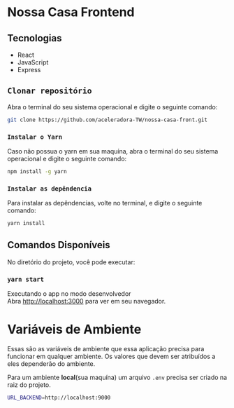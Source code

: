 # Nossa Casa Frontend

## Tecnologias

- React
- JavaScript
- Express

## `Clonar repositório`

 Abra o terminal do seu sistema operacional e digite o seguinte comando:

  ```bash
  git clone https://github.com/aceleradora-TW/nossa-casa-front.git
  ```
  ### `Instalar o Yarn`

 Caso não possua o yarn em sua maquína, abra o terminal do seu sistema operacional e digite o seguinte comando:

  ```bash
  npm install -g yarn
  ```
  
 ### `Instalar as depêndencia`
 
 Para instalar as depêndencias, volte no terminal, e digite o seguinte comando:
 
  ```bash
  yarn install
  ```
## Comandos Disponíveis

No diretório do projeto, você pode executar:

### `yarn start`

Executando o app no modo desenvolvedor\
Abra [http://localhost:3000](http://localhost:3000) para ver em seu navegador.

# Variáveis de Ambiente
Essas são as variáveis de ambiente que essa aplicação precisa para funcionar em qualquer ambiente.
Os valores que devem ser atribuídos a eles dependerão do ambiente.

Para um ambiente **local**(sua maquína) um arquivo `.env` precisa ser criado na raiz do projeto.

```bash
URL_BACKEND=http://localhost:9000
```
